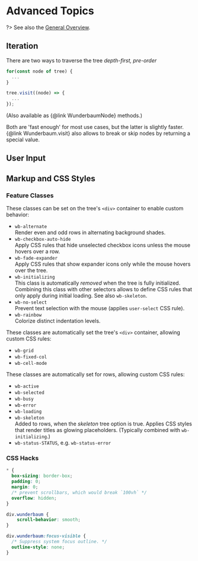 # Advanced Topics

?> See also the [General Overview](/tutorial/overview.md).

## Iteration

There are two ways to traverse the tree *depth-first, pre-order*

```js
for(const node of tree) {
  ...
}
```
```js
tree.visit((node) => {
  ...
});
```
(Also available as {@link WunderbaumNode} methods.)

Both are 'fast enough' for most use cases, but the latter is slightly faster.
{@link Wunderbaum.visit} also allows to break or skip nodes by returning a 
special value.

## User Input

## Markup and CSS Styles

### Feature Classes

These classes can be set on the tree's `<div>` container to enable custom 
behavior:

- `wb-alternate` <br>
  Render even and odd rows in alternating background shades. 
- `wb-checkbox-auto-hide` <br>
  Apply CSS rules that hide unselected checkbox icons unless the mouse hovers 
  over a row.
- `wb-fade-expander` <br>
  Apply CSS rules that show expander icons only while the mouse hovers over 
  the tree.
- `wb-initializing` <br>
  This class is automatically *removed* when the tree is fully initialized.
  Combining this class with other selectors allows to define CSS rules that only 
  apply during initial loading. See also `wb-skeleton`.
- `wb-no-select` <br>
  Prevent text selection with the mouse (applies `user-select` CSS rule).
- `wb-rainbow` <br>
  Colorize distinct indentation levels.

These classes are automatically set the tree's `<div>` container, allowing 
custom CSS rules:

- `wb-grid`
- `wb-fixed-col`
- `wb-cell-mode`

These classes are automatically set for rows, allowing custom CSS rules:

- `wb-active`
- `wb-selected`
- `wb-busy`
- `wb-error`
- `wb-loading`
- `wb-skeleton` <br>
  Added to rows, when the *skeleton* tree option is true.
  Applies CSS styles that render titles as glowing placeholders.
  (Typically combined with `wb-initializing`.)
- `wb-status-STATUS`, e.g. `wb-status-error`

### CSS Hacks
```css
* {
  box-sizing: border-box;
  padding: 0;
  margin: 0;
  /* prevent scrollbars, which would break `100vh` */
  overflow: hidden;
}
```

```css
div.wunderbaum {
    scroll-behavior: smooth;
}
```

```css
div.wunderbaum:focus-visible {
  /* Suppress system focus outline. */
  outline-style: none;
}
```

